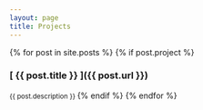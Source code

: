 ```yaml
---
layout: page
title: Projects
---
```


{% for post in site.posts %}
  {% if post.project %}
  ### [ {{ post.title }} ]({{ post.url }})
  <small> {{ post.description }} </small>
  {% endif %}
{% endfor %}
